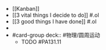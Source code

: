- [[Kanban]]
- [[3 vital things I decide to do]] #.ol
- [[3 good things I have done]] #.ol
-
- #card-group 
   deck:: #物理/圆周运动
	- TODO #PA131.11